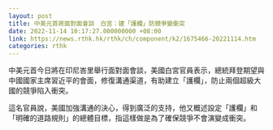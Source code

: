```yaml
---
layout: post
title: 中美元首將面對面會談　白宮：建「護欄」防競爭變衝突
date: 2022-11-14 10:17:27.000000000 +08:00
link: https://news.rthk.hk/rthk/ch/component/k2/1675466-20221114.htm
categories: rthk
---
```


中美元首今日將在印尼峇里舉行面對面會談，美國白宮官員表示，總統拜登期望與中國國家主席習近平的會面，修復溝通渠道，有助建立「護欄」，防止兩個超級大國的競爭陷入衝突。

這名官員說，美國加強溝通的決心，得到廣泛的支持，他又概述設定「護欄」和「明確的道路規則」的總體目標，指這樣做是為了確保競爭不會演變成衝突。
